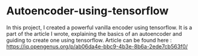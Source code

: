 # Autoencoder-using-tensorflow
In this project, I created a  powerful vanilla encoder using tensorflow.
It is a part of the article I wrote, explaining the basics of an autoencoder and guiding to create one using tensorflow. Article can be found here : https://iq.opengenus.org/p/ab06da4e-bbc9-4b3e-8b6a-2ede7cb563f0/

